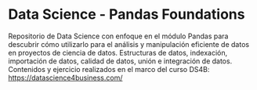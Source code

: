 # Data Science - Pandas Foundations
Repositorio de Data Science con enfoque en el módulo Pandas para descubrir cómo utilizarlo para el análisis y manipulación eficiente de datos en proyectos de ciencia de datos. Estructuras de datos, indexación, importación de datos, calidad de datos, unión e integración de datos. Contenidos y ejercicio realizados en el marco del curso DS4B: https://datascience4business.com/
